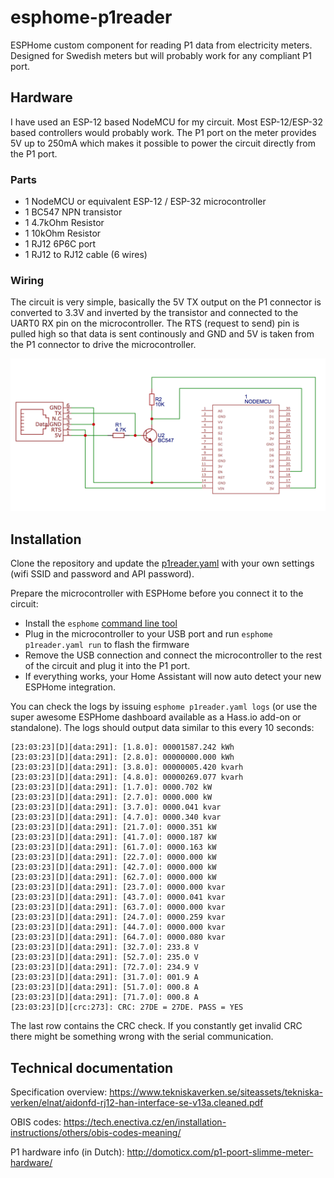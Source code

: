 # esphome-p1reader
ESPHome custom component for reading P1 data from electricity meters. Designed for Swedish meters but will probably work for any compliant P1 port.

## Hardware
I have used an ESP-12 based NodeMCU for my circuit. Most ESP-12/ESP-32 based controllers would probably work. The P1 port on the meter provides 5V up to 250mA which makes it possible to power the circuit directly from the P1 port.

### Parts
- 1 NodeMCU or equivalent ESP-12 / ESP-32 microcontroller
- 1 BC547 NPN transistor
- 1 4.7kOhm Resistor
- 1 10kOhm Resistor
- 1 RJ12 6P6C port
- 1 RJ12 to RJ12 cable (6 wires)

### Wiring
The circuit is very simple, basically the 5V TX output on the P1 connector is converted to 3.3V and inverted by the transistor and connected to the UART0 RX pin on the microcontroller. The RTS (request to send) pin is pulled high so that data is sent continously and GND and 5V is taken from the P1 connector to drive the microcontroller.

![Wiring Diagram](images/wiring.png)

## Installation
Clone the repository and update the [p1reader.yaml](p1reader.yaml) with your own settings (wifi SSID and password and API password). 

Prepare the microcontroller with ESPHome before you connect it to the circuit:
- Install the `esphome` [command line tool](https://esphome.io/guides/getting_started_command_line.html)
- Plug in the microcontroller to your USB port and run `esphome p1reader.yaml run` to flash the firmware
- Remove the USB connection and connect the microcontroller to the rest of the circuit and plug it into the P1 port.
- If everything works, your Home Assistant will now auto detect your new ESPHome integration.

You can check the logs by issuing `esphome p1reader.yaml logs` (or use the super awesome ESPHome dashboard available as a Hass.io add-on or standalone). The logs should output data similar to this every 10 seconds:
```
[23:03:23][D][data:291]: [1.8.0]: 00001587.242 kWh
[23:03:23][D][data:291]: [2.8.0]: 00000000.000 kWh
[23:03:23][D][data:291]: [3.8.0]: 00000005.420 kvarh
[23:03:23][D][data:291]: [4.8.0]: 00000269.077 kvarh
[23:03:23][D][data:291]: [1.7.0]: 0000.702 kW
[23:03:23][D][data:291]: [2.7.0]: 0000.000 kW
[23:03:23][D][data:291]: [3.7.0]: 0000.041 kvar
[23:03:23][D][data:291]: [4.7.0]: 0000.340 kvar
[23:03:23][D][data:291]: [21.7.0]: 0000.351 kW
[23:03:23][D][data:291]: [41.7.0]: 0000.187 kW
[23:03:23][D][data:291]: [61.7.0]: 0000.163 kW
[23:03:23][D][data:291]: [22.7.0]: 0000.000 kW
[23:03:23][D][data:291]: [42.7.0]: 0000.000 kW
[23:03:23][D][data:291]: [62.7.0]: 0000.000 kW
[23:03:23][D][data:291]: [23.7.0]: 0000.000 kvar
[23:03:23][D][data:291]: [43.7.0]: 0000.041 kvar
[23:03:23][D][data:291]: [63.7.0]: 0000.000 kvar
[23:03:23][D][data:291]: [24.7.0]: 0000.259 kvar
[23:03:23][D][data:291]: [44.7.0]: 0000.000 kvar
[23:03:23][D][data:291]: [64.7.0]: 0000.080 kvar
[23:03:23][D][data:291]: [32.7.0]: 233.8 V
[23:03:23][D][data:291]: [52.7.0]: 235.0 V
[23:03:23][D][data:291]: [72.7.0]: 234.9 V
[23:03:23][D][data:291]: [31.7.0]: 001.9 A
[23:03:23][D][data:291]: [51.7.0]: 000.8 A
[23:03:23][D][data:291]: [71.7.0]: 000.8 A
[23:03:23][D][crc:273]: CRC: 27DE = 27DE. PASS = YES
```

The last row contains the CRC check. If you constantly get invalid CRC there might be something wrong with the serial communication.

## Technical documentation
Specification overview:
https://www.tekniskaverken.se/siteassets/tekniska-verken/elnat/aidonfd-rj12-han-interface-se-v13a.cleaned.pdf

OBIS codes:
https://tech.enectiva.cz/en/installation-instructions/others/obis-codes-meaning/

P1 hardware info (in Dutch):
http://domoticx.com/p1-poort-slimme-meter-hardware/
